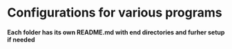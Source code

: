 # Configurations for various programs

#### Each folder has its own README.md with end directories and furher setup if needed

